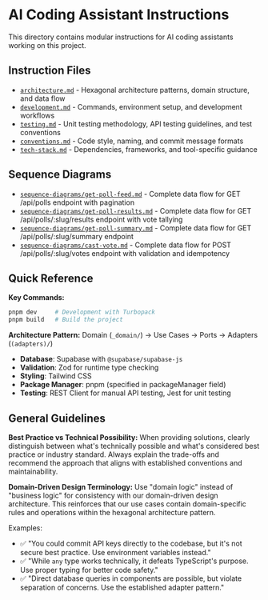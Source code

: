 # AI Coding Assistant Instructions

This directory contains modular instructions for AI coding assistants working on this project.

## Instruction Files

- [`architecture.md`](./architecture.md) - Hexagonal architecture patterns, domain structure, and data flow
- [`development.md`](./development.md) - Commands, environment setup, and development workflows
- [`testing.md`](./testing.md) - Unit testing methodology, API testing guidelines, and test conventions
- [`conventions.md`](./conventions.md) - Code style, naming, and commit message formats
- [`tech-stack.md`](./tech-stack.md) - Dependencies, frameworks, and tool-specific guidance

## Sequence Diagrams

- [`sequence-diagrams/get-poll-feed.md`](./sequence-diagrams/get-poll-feed.md) - Complete data flow for GET /api/polls endpoint with pagination
- [`sequence-diagrams/get-poll-results.md`](./sequence-diagrams/get-poll-results.md) - Complete data flow for GET /api/polls/:slug/results endpoint with vote tallying
- [`sequence-diagrams/get-poll-summary.md`](./sequence-diagrams/get-poll-summary.md) - Complete data flow for GET /api/polls/:slug/summary endpoint
- [`sequence-diagrams/cast-vote.md`](./sequence-diagrams/cast-vote.md) - Complete data flow for POST /api/polls/:slug/votes endpoint with validation and idempotency

## Quick Reference

**Key Commands:**

```bash
pnpm dev     # Development with Turbopack
pnpm build   # Build the project
```

**Architecture Pattern:**
Domain (`_domain/`) → Use Cases → Ports → Adapters (`(adapters)/`)

- **Database**: Supabase with `@supabase/supabase-js`
- **Validation**: Zod for runtime type checking
- **Styling**: Tailwind CSS
- **Package Manager**: pnpm (specified in packageManager field)
- **Testing**: REST Client for manual API testing, Jest for unit testing

## General Guidelines

**Best Practice vs Technical Possibility:**
When providing solutions, clearly distinguish between what's technically possible and what's considered best practice or industry standard. Always explain the trade-offs and recommend the approach that aligns with established conventions and maintainability.

**Domain-Driven Design Terminology:**
Use "domain logic" instead of "business logic" for consistency with our domain-driven design architecture. This reinforces that our use cases contain domain-specific rules and operations within the hexagonal architecture pattern.

Examples:

- ✅ "You could commit API keys directly to the codebase, but it's not secure best practice. Use environment variables instead."
- ✅ "While `any` type works technically, it defeats TypeScript's purpose. Use proper typing for better code safety."
- ✅ "Direct database queries in components are possible, but violate separation of concerns. Use the established adapter pattern."
